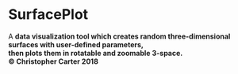 # SurfacePlot
A <b>data visualization<b> tool which creates random three-dimensional surfaces with user-defined parameters,
<br>
then plots them in rotatable and zoomable 3-space.
<br>
&copy; Christopher Carter 2018
